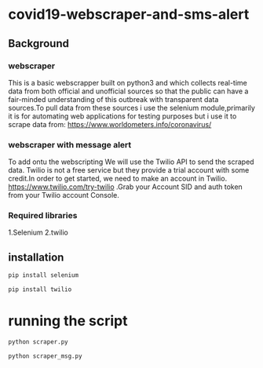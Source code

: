 # covid19-webscraper-and-sms-alert
## Background
### webscraper
This is a basic webscrapper built on python3 and which collects real-time data from both official and unofficial sources so that the public can have a fair-minded understanding of this outbreak with transparent data sources.To pull data from these sources i use the selenium module,primarily it is for automating web applications for testing purposes but i use it to scrape data from: https://www.worldometers.info/coronavirus/

### webscraper with message alert
To add ontu the webscripting We will use the Twilio API to send the scraped data. Twilio is not a free service but they provide a trial account with some credit.In order to get started, we need to make an account in Twilio.
https://www.twilio.com/try-twilio .Grab your Account SID and auth token from your Twilio account Console.




### Required libraries
1.Selenium
2.twilio
## installation
```bash
pip install selenium
```
```bash
pip install twilio
```
# running the script
```bash
python scraper.py
```
```bash
python scraper_msg.py
```

